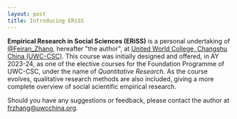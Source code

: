 ```yaml
---
layout: post
title: Introducing ERiSS
---
```


**Empirical Research in Social Sciences (ERiSS)** is a personal undertaking of [@Feiran_Zhang](https://www.linkedin.com/in/feiran-zhang-b72079183/), hereafter "the author", at [United World College, Changshu China (UWC-CSC)](https://www.uwcchina.org/). This course was initially designed and offered, in AY 2023-24, as one of the elective courses for the Foundation Programme of UWC-CSC, under the name of *Quantitative Research*. As the course evolves, qualitative research methods are also included, giving a more complete overview of social scientific empirical research.

Should you have any suggestions or feedback, please contact the author at frzhang@uwcchina.org.
